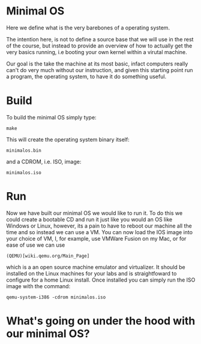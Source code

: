 Minimal OS
==========

Here we define what is the very barebones of a operating system.

The intention here, is not to define a source base that we will use in
the rest of the course, but instead to provide an overview of how to
actually get the very basics running, i.e booting your own kernel
within a virutal machine.

Our goal is the take the machine at its most basic, infact computers
really can't do very much without our instruction, and given this
starting point run a program, the operating system, to have it do
something useful.

Build
============

To build the minimal OS simply type:

    make

This will create the operating system binary itself:

    minimalos.bin

and a CDROM, i.e. ISO, image:

    minimalos.iso

Run
============

Now we have built our minimal OS we would like to run it. To do this
we could create a bootable CD and run it just like you would an OS
like Windows or Linux, however, its a pain to have to reboot our
machine all the time and so instead we can use a VM. You can now
load the IOS image into your choice of VM, I, for example, use
VMWare Fusion on my Mac, or for ease of use we can use

    (QEMU)[wiki.qemu.org/Main_Page]

which is a an open source machine emulator and virtualizer. It should be
installed on the Linux machines for your labs and is straightfoward
to configure for a home Linux install. Once installed you can simply
run the ISO image with the command:

    qemu-system-i386 -cdrom minimalos.iso

What's going on under the hood with our minimal OS?
===================================================

